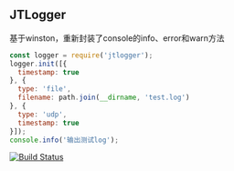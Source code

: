 ## JTLogger

基于winston，重新封装了console的info、error和warn方法

```js
const logger = require('jtlogger');
logger.init([{
  timestamp: true
}, {
  type: 'file',
  filename: path.join(__dirname, 'test.log')
}, {
  type: 'udp',
  timestamp: true
}]);
console.info('输出测试log');
```


[![Build Status](https://travis-ci.org/vicanso/jtlogger.svg)](https://api.travis-ci.org/vicanso/jtlogger.png)
